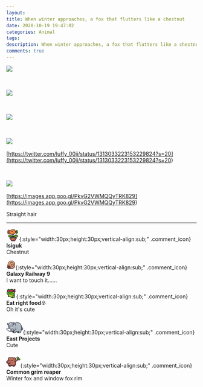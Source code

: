 ```yaml
---
layout: 
title: When winter approaches, a fox that flutters like a chestnut
date: 2020-10-19 19:47:02
categories: Animal
tags: 
description: When winter approaches, a fox that flutters like a chestnut
comments: true
---
```


![](https://blog.kakaocdn.net/dn/clCpP4/btqK71npGn4/8v7Uz0KQLZ7UxcZ5NBkWbK/img.jpg)

​

![](https://blog.kakaocdn.net/dn/bGRNr5/btqK71uhVKF/gmXVD8FFq6l1ovzwkVcPk0/img.jpg)

​

![](https://blog.kakaocdn.net/dn/HBFkD/btqLcThA6KE/hKWmRVuVSy5h4ysfxmfAUK/img.jpg)

​

![](https://blog.kakaocdn.net/dn/bNHOp1/btqLcT9JkQP/fVWSh3CO9WjFmwKSPqMgkk/img.jpg)

[https://twitter.com/luffy_00jj/status/1313033223153229824?s=20](<https://twitter.com/luffy_00jj/status/1313033223153229824?s=20>)

​

![](https://blog.kakaocdn.net/dn/zou7m/btqK83E29us/BxbRvqumXKKTA6dC1gxSZK/img.jpg)

[https://images.app.goo.gl/PkvG2VWMQQyTRK829](<https://images.app.goo.gl/PkvG2VWMQQyTRK829>)

Straight hair

* * *

![comment](/assets/character/plant.png){:style="width:30px;height:30px;vertical-align:sub;" .comment_icon} **Isiguk**  
Chestnut   
  
![comment](/assets/character/snail.png){:style="width:30px;height:30px;vertical-align:sub;" .comment_icon} **Galaxy Railway 9**  
I want to touch it......   
  
![comment](/assets/character/frog.png){:style="width:30px;height:30px;vertical-align:sub;" .comment_icon} **Eat right food♧**  
Oh it's cute   
  
![comment](/assets/character/rino.png){:style="width:30px;height:30px;vertical-align:sub;" .comment_icon} **East Projects**  
Cute   
  
![comment](/assets/character/trunk.png){:style="width:30px;height:30px;vertical-align:sub;" .comment_icon} **Common grim reaper**  
Winter fox and window fox rim   
  

